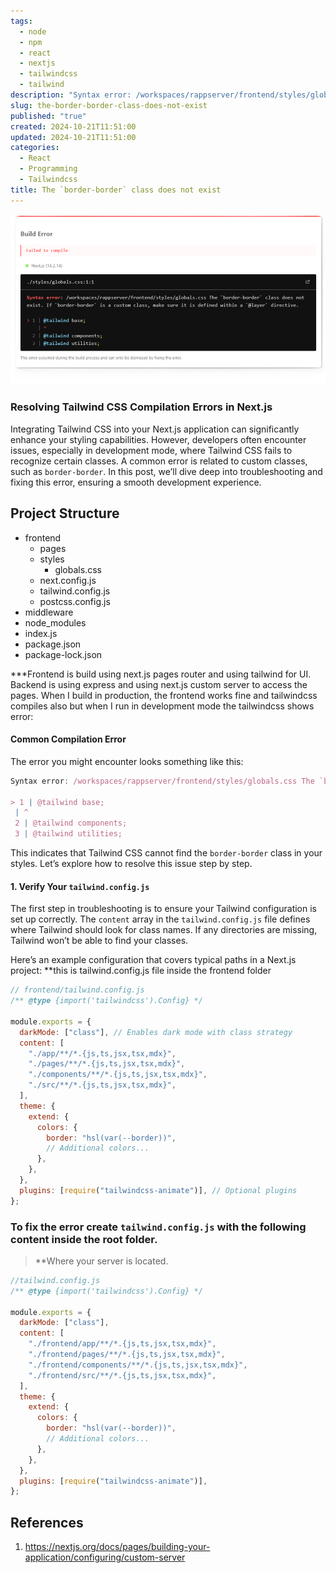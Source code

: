 ```yaml
---
tags:
  - node
  - npm
  - react
  - nextjs
  - tailwindcss
  - tailwind
description: "Syntax error: /workspaces/rappserver/frontend/styles/globals.css The `border-border` class does not exist. If `border-border` is a custom class, make sure it is defined within a `@layer` directive."
slug: the-border-border-class-does-not-exist
published: "true"
created: 2024-10-21T11:51:00
updated: 2024-10-21T11:51:00
categories:
  - React
  - Programming
  - Tailwindcss
title: The `border-border` class does not exist
---
```


![tailwindcss-compile-error](tailwindcss-compile-error.png)

### Resolving Tailwind CSS Compilation Errors in Next.js

Integrating Tailwind CSS into your Next.js application can significantly enhance your styling capabilities. However, developers often encounter issues, especially in development mode, where Tailwind CSS fails to recognize certain classes. A common error is related to custom classes, such as `border-border`. In this post, we’ll dive deep into troubleshooting and fixing this error, ensuring a smooth development experience.
## Project Structure

- frontend 
	- pages 
	- styles 
		- globals.css 
	- next.config.js 
	- tailwind.config.js 
	- postcss.config.js 
- middleware
- node_modules
- index.js
- package.json
- package-lock.json

***Frontend is build using next.js pages router and using tailwind for UI.
Backend is using express and using next.js custom server to access the pages. When I build in production, the frontend works fine and tailwindcss compiles also but when I run in development mode the tailwindcss shows error: 
#### Common Compilation Error
The error you might encounter looks something like this:

```js
Syntax error: /workspaces/rappserver/frontend/styles/globals.css The `border-border` class does not exist. If `border-border` is a custom class, make sure it is defined within a `@layer` directive.

> 1 | @tailwind base;
 | ^
 2 | @tailwind components;
 3 | @tailwind utilities;
```
This indicates that Tailwind CSS cannot find the `border-border` class in your styles. Let’s explore how to resolve this issue step by step.

#### 1. Verify Your `tailwind.config.js`

The first step in troubleshooting is to ensure your Tailwind configuration is set up correctly. The `content` array in the `tailwind.config.js` file defines where Tailwind should look for class names. If any directories are missing, Tailwind won’t be able to find your classes.

Here’s an example configuration that covers typical paths in a Next.js project:
**this is tailwind.config.js file inside the frontend folder

```js
// frontend/tailwind.config.js
/** @type {import('tailwindcss').Config} */

module.exports = {
  darkMode: ["class"], // Enables dark mode with class strategy
  content: [
    "./app/**/*.{js,ts,jsx,tsx,mdx}",
    "./pages/**/*.{js,ts,jsx,tsx,mdx}",
    "./components/**/*.{js,ts,jsx,tsx,mdx}",
    "./src/**/*.{js,ts,jsx,tsx,mdx}",
  ],
  theme: {
    extend: {
      colors: {
        border: "hsl(var(--border))",
        // Additional colors...
      },
    },
  },
  plugins: [require("tailwindcss-animate")], // Optional plugins
};

```

### To fix the error create `tailwind.config.js` with the following content inside the root folder.

> **Where your server is located.

```js
//tailwind.config.js
/** @type {import('tailwindcss').Config} */

module.exports = {
  darkMode: ["class"],
  content: [
    "./frontend/app/**/*.{js,ts,jsx,tsx,mdx}",
    "./frontend/pages/**/*.{js,ts,jsx,tsx,mdx}",
    "./frontend/components/**/*.{js,ts,jsx,tsx,mdx}",
    "./frontend/src/**/*.{js,ts,jsx,tsx,mdx}",
  ],
  theme: {
    extend: {
      colors: {
        border: "hsl(var(--border))",
        // Additional colors...
      },
    },
  },
  plugins: [require("tailwindcss-animate")],
};
```

## References
1. https://nextjs.org/docs/pages/building-your-application/configuring/custom-server
